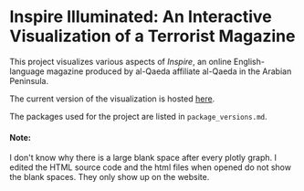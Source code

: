 # Inspire Illuminated: An Interactive Visualization of a Terrorist Magazine

This project visualizes various aspects of *Inspire*, an online English-language magazine produced by al-Qaeda affiliate al-Qaeda in the Arabian Peninsula.

The current version of the visualization is hosted [here](https://kimswchi.github.io/inspire-magazine-dataviz/).

The packages used for the project are listed in `package_versions.md`.

#### Note:
I don't know why there is a large blank space after every plotly graph. I edited the HTML source code and the html files when opened do not show the blank spaces. They only show up on the website.
